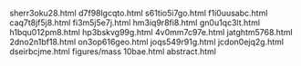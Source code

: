 sherr3oku28.html
d7f98lgcqto.html
s61tio5i7go.html
f1i0uusabc.html
caq7t8jf5j8.html
fi3m5j5e7j.html
hm3iq9r8fi8.html
gn0u1qc3lt.html
h1bqu012pm8.html
hp3bskvg99g.html
4v0mm7c97e.html
jatghtm5768.html
2dno2n1bf18.html
on3op616geo.html
joqs549r91g.html
jcdon0ejq2g.html
dseirbcjme.html
figures/mass
10bae.html
abstract.html
